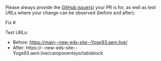 Please always provide the [GitHub issue(s)](../issues) your PR is for, as well as test URLs where your change can be observed (before and after):

Fix #<gh-issue-id>

Test URLs:
- Before: https://main--new-eds-site--Yoge93.aem.live/
- After: https://<branch>--new-eds-site--Yoge93.aem.live/camponentsyo/tabsblock
